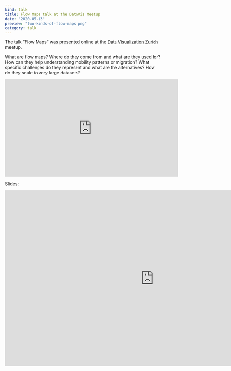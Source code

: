 ```yaml
---
kind: talk
title: Flow Maps talk at the DataVis Meetup
date: "2020-05-13"
preview: "two-kinds-of-flow-maps.png"
category: talk
---
```

The talk ”Flow Maps” was presented online at 
the [Data Visualization Zurich](https://www.meetup.com/datavis-zurich/events/270384574/) meetup.

What are flow maps? Where do they come from and what are they used for? How can they help understanding mobility patterns or migration? What specific challenges do they represent and what are the alternatives? How do they scale to very large datasets?

<iframe width="560" height="315" src="https://www.youtube-nocookie.com/embed/BEkvW5cB3XA?rel=0" frameborder="0" allow="accelerometer; autoplay; encrypted-media; gyroscope; picture-in-picture" allowfullscreen></iframe>

Slides:
<iframe src="https://docs.google.com/presentation/d/1NLrWQCfOSvZXlpmCeOOvMe6bJD1nUzCp40JTp9uCmEk/embed?start=false&loop=false&delayms=3000" frameborder="0" width="960" height="569" allowfullscreen="true" mozallowfullscreen="true" webkitallowfullscreen="true"></iframe>


